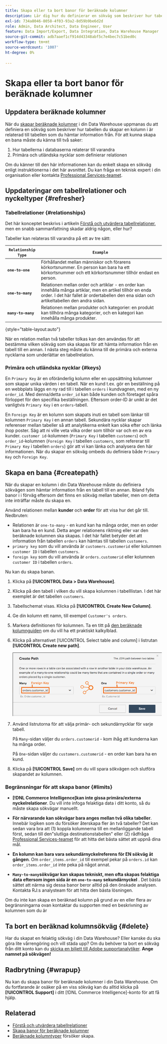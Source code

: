 ```yaml
---
title: Skapa eller ta bort banor för beräknade kolumner
description: Lär dig hur du definierar en sökväg som beskriver hur tabellen du skapar en kolumn i är relaterad till tabellen som du hämtar information från.
exl-id: 734a8046-8058-4f03-93a2-8d59b9be6d2d
role: Admin, Data Architect, Data Engineer, User
feature: Data Import/Export, Data Integration, Data Warehouse Manager
source-git-commit: adb7aaef1cf914d43348abf5c7e4bec7c51bed0c
workflow-type: tm+mt
source-wordcount: '1007'
ht-degree: 0%

---
```


# Skapa eller ta bort banor för beräknade kolumner

## Uppdatera beräknade kolumner

När du [skapar beräknade kolumner](../data-warehouse-mgr/creating-calculated-columns.md) i din Data Warehouse uppmanas du att definiera en sökväg som beskriver hur tabellen du skapar en kolumn i är relaterad till tabellen som du hämtar information från. För att kunna skapa en bana måste du känna till två saker:

1. Hur tabellerna i databaserna relaterar till varandra
1. Primära och utländska nycklar som definierar relationen

Om du känner till den här informationen kan du enkelt skapa en sökväg enligt instruktionerna i det här avsnittet. Du kan fråga en teknisk expert i din organisation eller kontakta [Professional Services-teamet](https://experienceleague.adobe.com/docs/commerce-knowledge-base/kb/troubleshooting/miscellaneous/mbi-service-policies.html).

## Uppdateringar om tabellrelationer och nyckeltyper {#refresher}

### Tabellrelationer {#relationships}

Det här konceptet beskrivs i artikeln [Förstå och utvärdera tabellrelationer](../../data-analyst/data-warehouse-mgr/table-relationships.md), men en snabb sammanfattning skadar aldrig någon, eller hur?

Tabeller kan relateras till varandra på ett av tre sätt:

| **`Relationship Type`** | **`Example`** |
|-----|-----|
| **`one-to-one`** | Förhållandet mellan människor och förarens körkortsnummer. En person kan bara ha ett körkortsnummer och ett körkortsnummer tillhör endast en person. |
| **`one-to-many`** | Relationen mellan order och artiklar - en order kan innehålla många artiklar, men en artikel tillhör en enda order. I det här fallet är ordertabellen den ena sidan och artikeltabellen den andra sidan. |
| **`many-to-many`** | Relationen mellan produkter och kategorier: en produkt kan tillhöra många kategorier, och en kategori kan innehålla många produkter. |

{style="table-layout:auto"}

När en relation mellan två tabeller tolkas kan den användas för att bestämma vilken sökväg som ska skapas för att hämta information från en tabell till en annan. I nästa steg måste du känna till de primära och externa nycklarna som underlättar en tabellrelation.

### Primära och utländska nycklar {#keys}

En `Primary Key` är en oföränderlig kolumn eller en uppsättning kolumner som skapar unika värden i en tabell. När en kund t.ex. gör en beställning på en webbplats läggs en ny rad till i tabellen `orders` i kundvagnen, med en ny `order_id`. Med denna/detta `order_id` kan både kunden och företaget spåra förloppet för den specifika beställningen. Eftersom order-ID är unikt är det vanligtvis `Primary Key` i en `orders`-tabell.

En `Foreign Key` är en kolumn som skapats inuti en tabell som länkar till kolumnen `Primary Key` i en annan tabell. Sekundära nycklar skapar referenser mellan tabeller så att analytikerna enkelt kan söka efter och länka ihop poster. Säg att ni ville veta vilka order som tillhör var och en av era kunder. `customer id`-kolumnen (`Primary Key` i tabellen `customers`) och `order_id`-kolumnen (`Foreign Key` i tabellen `customers`, som refererar till `Primary Key` i tabellen `orders`) gör att vi kan länka och analysera den här informationen. När du skapar en sökväg ombeds du definiera både `Primary Key` och `Foreign Key`.

## Skapa en bana {#createpath}

När du skapar en kolumn i din Data Warehouse måste du definiera sökvägen som hämtar information från en tabell till en annan. Ibland fylls banor i i förväg eftersom det finns en sökväg mellan tabeller, men om detta inte inträffar måste du skapa en.

Använd relationen mellan **kunder** och **order** för att visa hur det går till. Nedbruten:

* Relationen är `one-to-many` - en kund kan ha många order, men en order kan bara ha en kund. Detta anger relationens riktning eller var den beräknade kolumnen ska skapas. I det här fallet betyder det att information från tabellen `orders` kan hämtas till tabellen `customers`.
* `primary key` som du vill använda är `customers.customerid` eller kolumnen `customer ID` i tabellen `customers`.
* `foreign key` som du vill använda är `orders.customerid` eller kolumnen `customer ID` i tabellen `orders`.

Nu kan du skapa banan.

1. Klicka på **[!UICONTROL Data > Data Warehouse]**.
1. Klicka på den tabell i vilken du vill skapa kolumnen i tabelllistan. I det här exemplet är det tabellen `customers`.
1. Tabellschemat visas. Klicka på **[!UICONTROL Create New Column]**.
1. Ge din kolumn ett namn, till exempel `Customer's orders`.
1. Markera definitionen för kolumnen. Ta en titt på [den beräknade kolumnguiden](../data-warehouse-mgr/creating-calculated-columns.md) om du vill ha ett praktiskt kalkylblad.
1. Klicka på alternativet [!UICONTROL Select table and column] i listrutan **[!UICONTROL Create new path]**.

   ![Skapar sökvägar för beräknade kolumner modal](../../assets/Creating_Paths_modal.png)

1. Använd listrutorna för att välja primär- och sekundärnycklar för varje tabell.

   På `Many`-sidan väljer du `orders.customerid` - kom ihåg att kunderna kan ha många order.

   På `One`-sidan väljer du `customers.customerid` - en order kan bara ha en kund.

1. Klicka på **[!UICONTROL Save]** om du vill spara sökvägen och slutföra skapandet av kolumnen.

### Begränsningar för att skapa banor {#limits}

* **[!DNL Commerce Intelligence]kan inte gissa primära/externa nyckelrelationer**. Du vill inte infoga felaktiga data i ditt konto, så du måste skapa sökvägar manuellt.

* **För närvarande kan sökvägar bara anges mellan två olika tabeller**. Innebär logiken som du försöker återskapa fler än två tabeller? Det kan sedan vara bra att (1) koppla kolumnerna till en mellanliggande tabell först, sedan till den&quot;slutliga destinationstabellen&quot; eller (2) rådfråga [Professional Services-teamet](https://experienceleague.adobe.com/docs/commerce-knowledge-base/kb/troubleshooting/miscellaneous/mbi-service-policies.html) för att hitta det bästa sättet att uppnå dina mål.

* **En kolumn kan bara vara sekundärnyckelreferens för EN sökväg åt gången**. Om `order_items.order_id` till exempel pekar på `orders.id` kan `order_items.order_id` inte peka på något annat.

* **`Many-to-many`sökvägar kan skapas tekniskt, men ofta skapas felaktiga data eftersom ingen sida är en `one-to-many` sekundärnyckel** . Det bästa sättet att närma sig dessa banor beror alltid på den önskade analysen. Kontakta RJ:s analysteam för att hitta den bästa lösningen.

Om du inte kan skapa en beräknad kolumn på grund av en eller flera av begränsningarna ovan kontaktar du supporten med en beskrivning av kolumnen som du är

## Ta bort en beräknad kolumnsökväg {#delete}

Har du skapat en felaktig sökväg i din Data Warehouse? Eller kanske du ska göra lite vårrengöring och vill städa upp? Om du behöver ta bort en sökväg från ditt konto kan du [skicka en biljett till Adobe supportanalytiker](../../guide-overview.md#Submitting-a-Support-Ticket). **Ange namnet på sökvägen!**

## Radbrytning {#wrapup}

Nu kan du skapa banor för beräknade kolumner i din Data Warehouse. Om du fortfarande är osäker på en viss sökväg kan du alltid klicka på **[!UICONTROL Support]** i ditt [!DNL Commerce Intelligence]-konto för att få hjälp.

## Relaterad

* [Förstå och utvärdera tabellrelationer](../data-warehouse-mgr/table-relationships.md)
* [Skapa banor för beräknade kolumner](../data-warehouse-mgr/create-paths-calc-columns.md)
* [Beräknade kolumntyper](../data-warehouse-mgr/calc-column-types.md) försöker skapa.
